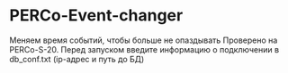 # PERCo-Event-changer
Меняем время событий, чтобы больше не опаздывать
Проверено на PERCo-S-20. Перед запуском введите информацию о подключении в db_conf.txt (ip-адрес и путь до БД)
